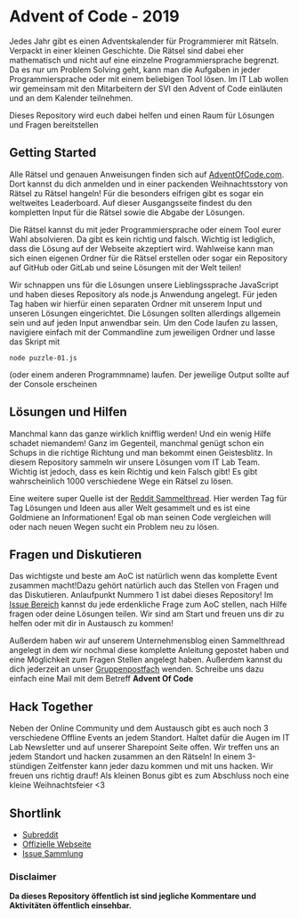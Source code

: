 # Advent of Code - 2019
Jedes Jahr gibt es einen Adventskalender für Programmierer mit Rätseln. Verpackt in einer kleinen Geschichte. Die Rätsel sind dabei eher mathematisch und nicht auf eine einzelne Programmiersprache begrenzt. Da es nur um Problem Solving geht, kann man die Aufgaben in jeder Programmiersprache oder mit einem beliebigen Tool lösen. 
Im IT Lab wollen wir gemeinsam mit den Mitarbeitern der SVI den Advent of Code einläuten und an dem Kalender teilnehmen.

Dieses Repository wird euch dabei helfen und einen Raum für Lösungen und Fragen bereitstellen

## Getting Started
Alle Rätsel und genauen Anweisungen finden sich auf [AdventOfCode.com](https://adventofcode.com). Dort kannst du dich anmelden und in einer packenden Weihnachtsstory von Rätsel zu Rätsel hangeln!
Für die besonders eifrigen gibt es sogar ein weltweites Leaderboard. Auf dieser Ausgangsseite findest du den kompletten Input für die Rätsel sowie die Abgabe der Lösungen.

Die Rätsel kannst du mit jeder Programmiersprache oder einem Tool eurer Wahl absolvieren. Da gibt es kein richtig und falsch. Wichtig ist lediglich, dass die Lösung auf der Webseite akzeptiert wird.
Wahlweise kann man sich einen eigenen Ordner für die Rätsel erstellen oder sogar ein Repository auf GitHub oder GitLab und seine Lösungen mit der Welt teilen! 

Wir schnappen uns für die Lösungen unsere Lieblingssprache JavaScript und haben dieses Repository als node.js Anwendung angelegt. 
Für jeden Tag haben wir hierfür einen separaten Ordner mit unserem Input und unseren Lösungen eingerichtet. Die Lösungen sollten allerdings allgemein sein und auf jeden Input anwendbar sein.
Um den Code laufen zu lassen, navigiere einfach mit der Commandline zum jeweiligen Ordner und lasse das Skript mit 

`node puzzle-01.js` 

(oder einem anderen Programmname) laufen. Der jeweilige Output sollte auf der Console erscheinen

## Lösungen und Hilfen
Manchmal kann das ganze wirklich knifflig werden! Und ein wenig Hilfe schadet niemandem! Ganz im Gegenteil, manchmal genügt schon ein Schups in die richtige Richtung und man bekommt einen Geistesblitz. In diesem Repository sammeln wir unsere Lösungen vom IT Lab Team. Wichtig ist jedoch, dass es kein Richtig und kein Falsch gibt! Es gibt wahrscheinlich 1000 verschiedene Wege ein Rätsel zu lösen.

Eine weitere super Quelle ist der [Reddit Sammelthread](https://www.reddit.com/r/adventofcode). Hier werden Tag für Tag Lösungen und Ideen aus aller Welt gesammelt und es ist eine Goldmiene an Informationen! Egal ob man seinen Code vergleichen will oder nach neuen Wegen sucht ein Problem neu zu lösen.

## Fragen und Diskutieren
Das wichtigste und beste am AoC ist natürlich wenn das komplette Event zusammen macht!Dazu gehört natürlich auch das Stellen von Fragen und das Diskutieren. 
Anlaufpunkt Nummero 1 ist dabei dieses Repository! Im [Issue Bereich](https://gitlab.com/svi-lab.projekte/adventofcode-2019/issues) kannst du jede erdenkliche Frage zum AoC stellen, nach Hilfe fragen oder deine Lösungen teilen. 
Wir sind am Start und freuen uns dir zu helfen oder mit dir in Austausch zu kommen!

Außerdem haben wir auf unserem Unternehmensblog einen Sammelthread angelegt in dem wir nochmal diese komplette Anleitung gepostet haben und eine Möglichkeit zum Fragen Stellen angelegt haben.
Außerdem kannst du dich jederzeit an unser [Gruppenpostfach](mailto:it-lab@sv-informatik.de?subject=AdventOfCode) wenden. Schreibe uns dazu einfach eine Mail mit dem Betreff __Advent Of Code__

## Hack Together
Neben der Online Community und dem Austausch gibt es auch noch 3 verschiedene Offline Events an jedem Standort. Haltet dafür die Augen im IT Lab Newsletter und auf unserer Sharepoint Seite offen.
Wir treffen uns an jedem Standort und hacken zusammen an den Rätseln! In einem 3-stündigen Zeitfenster kann jeder dazu kommen und mit uns hacken. Wir freuen uns richtig drauf!
Als kleinen Bonus gibt es zum Abschluss noch eine kleine Weihnachtsfeier <3

## Shortlink
* [Subreddit](https://www.reddit.com/r/adventofcode)
* [Offizielle Webseite](https://gitlab.com/svi-lab.projekte/adventofcode-2019/issues)
* [Issue Sammlung](https://gitlab.com/svi-lab.projekte/adventofcode-2019/issues)


### Disclaimer
**Da dieses Repository öffentlich ist sind jegliche Kommentare und Aktivitäten öffentlich einsehbar.**